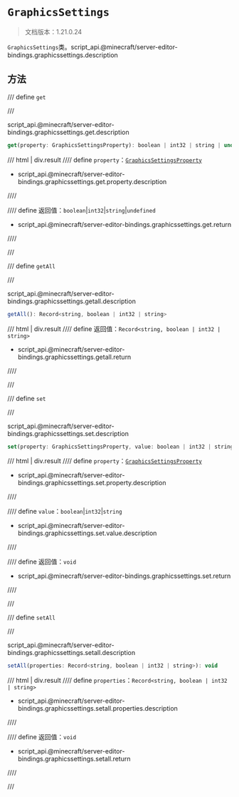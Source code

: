 # `GraphicsSettings`

> 文档版本：1.21.0.24

`GraphicsSettings`类。script_api.@minecraft/server-editor-bindings.graphicssettings.description

## 方法

/// define
`get`


///

script_api.@minecraft/server-editor-bindings.graphicssettings.get.description

```js
get(property: GraphicsSettingsProperty): boolean | int32 | string | undefined
```

/// html | div.result
//// define
`property`：[`GraphicsSettingsProperty`](./graphicssettingsproperty.md)

- script_api.@minecraft/server-editor-bindings.graphicssettings.get.property.description


////

//// define
返回值：`boolean`|`int32`|`string`|`undefined`

- script_api.@minecraft/server-editor-bindings.graphicssettings.get.return


////

///


/// define
`getAll`


///

script_api.@minecraft/server-editor-bindings.graphicssettings.getall.description

```js
getAll(): Record<string, boolean | int32 | string>
```

/// html | div.result
//// define
返回值：`Record<string, boolean | int32 | string>`

- script_api.@minecraft/server-editor-bindings.graphicssettings.getall.return


////

///


/// define
`set`


///

script_api.@minecraft/server-editor-bindings.graphicssettings.set.description

```js
set(property: GraphicsSettingsProperty, value: boolean | int32 | string): void
```

/// html | div.result
//// define
`property`：[`GraphicsSettingsProperty`](./graphicssettingsproperty.md)

- script_api.@minecraft/server-editor-bindings.graphicssettings.set.property.description


////

//// define
`value`：`boolean`|`int32`|`string`

- script_api.@minecraft/server-editor-bindings.graphicssettings.set.value.description


////

//// define
返回值：`void`

- script_api.@minecraft/server-editor-bindings.graphicssettings.set.return


////

///


/// define
`setAll`


///

script_api.@minecraft/server-editor-bindings.graphicssettings.setall.description

```js
setAll(properties: Record<string, boolean | int32 | string>): void
```

/// html | div.result
//// define
`properties`：`Record<string, boolean | int32 | string>`

- script_api.@minecraft/server-editor-bindings.graphicssettings.setall.properties.description


////

//// define
返回值：`void`

- script_api.@minecraft/server-editor-bindings.graphicssettings.setall.return


////

///


